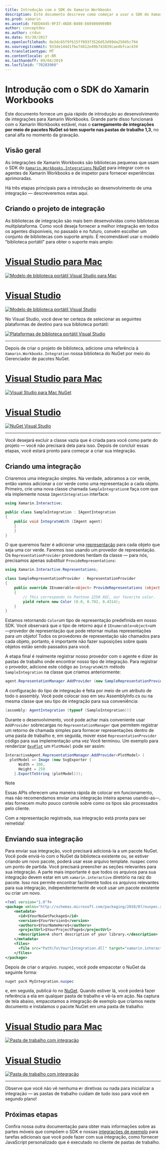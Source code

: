 ```yaml
---
title: Introdução com o SDK do Xamarin Workbooks
description: Este documento descreve como começar a usar o SDK do Xamarin Workbooks, que pode ser usado para desenvolver integrações para Xamarin Workbooks.
ms.prod: xamarin
ms.assetid: FAED4445-9F37-46D8-B408-E694060969B9
author: conceptdev
ms.author: crdun
ms.date: 03/30/2017
ms.openlocfilehash: 8e3dc65f9f615ff893f3526d53d99da25045c794
ms.sourcegitcommit: 933de144d1fbe7d412e49b743839cae4bfcac439
ms.translationtype: MT
ms.contentlocale: pt-BR
ms.lasthandoff: 09/04/2019
ms.locfileid: "70283960"
---
```

# <a name="getting-started-with-the-xamarin-workbooks-sdk"></a>Introdução com o SDK do Xamarin Workbooks

Este documento fornece um guia rápido de introdução ao desenvolvimento de integrações para Xamarin Workbooks. Grande parte disso funcionará com o Xamarin Workbooks estável, mas o **carregamento de integrações por meio de pacotes NuGet só tem suporte nas pastas de trabalho 1,3**, no canal alfa no momento da gravação.

## <a name="general-overview"></a>Visão geral

As integrações de Xamarin Workbooks são bibliotecas pequenas que usam o SDK do [ `Xamarin.Workbooks.Integrations` NuGet][nuget] para integrar com os agentes de Xamarin Workbooks e de inspetor para fornecer experiências aprimoradas.

Há três etapas principais para a introdução ao desenvolvimento de uma integração — descreveremos estas aqui.

## <a name="creating-the-integration-project"></a>Criando o projeto de integração

As bibliotecas de integração são mais bem desenvolvidas como bibliotecas multiplataforma. Como você deseja fornecer a melhor integração em todos os agentes disponíveis, no passado e no futuro, convém escolher um conjunto de bibliotecas com suporte amplo. É recomendável usar o modelo "biblioteca portátil" para obter o suporte mais amplo:

# <a name="visual-studio-for-mactabmacos"></a>[Visual Studio para Mac](#tab/macos)

[![Modelo de biblioteca portátil Visual Studio para Mac](images/xamarin-studio-pcl.png)](images/xamarin-studio-pcl.png#lightbox)

# <a name="visual-studiotabwindows"></a>[Visual Studio](#tab/windows)

[![Modelo de biblioteca portátil Visual Studio](images/visual-studio-pcl.png)](images/visual-studio-pcl.png#lightbox)

No Visual Studio, você deve ter certeza de selecionar as seguintes plataformas de destino para sua biblioteca portátil:

[![Plataformas de biblioteca portátil Visual Studio](images/visual-studio-pcl-platforms.png)](images/visual-studio-pcl-platforms.png#lightbox)

-----

Depois de criar o projeto de biblioteca, adicione uma referência à `Xamarin.Workbooks.Integration` nossa biblioteca do NuGet por meio do Gerenciador de pacotes NuGet.

# <a name="visual-studio-for-mactabmacos"></a>[Visual Studio para Mac](#tab/macos)

[![Visual Studio para Mac NuGet](images/xamarin-studio-nuget.png)](images/xamarin-studio-nuget.png#lightbox)

# <a name="visual-studiotabwindows"></a>[Visual Studio](#tab/windows)

[![NuGet Visual Studio](images/visual-studio-nuget.png)](images/visual-studio-nuget.png#lightbox)

-----

Você desejará excluir a classe vazia que é criada para você como parte do projeto — você não precisará dela para isso. Depois de concluir essas etapas, você estará pronto para começar a criar sua integração.

## <a name="building-an-integration"></a>Criando uma integração

Criaremos uma integração simples. Na verdade, adoramos a cor verde, então vamos adicionar a cor verde como uma representação a cada objeto. Primeiro, crie uma nova classe chamada `SampleIntegration`e faça com que ela implemente nossa `IAgentIntegration` interface:

```csharp
using Xamarin.Interactive;

public class SampleIntegration : IAgentIntegration
{
    public void IntegrateWith (IAgent agent)
    {
    }
}
```

O que queremos fazer é adicionar uma [representação](~/tools/workbooks/sdk/representations.md) para cada objeto que seja uma cor verde. Faremos isso usando um provedor de representação. Os `RepresentationProvider` provedores herdam da classe — para nós, precisamos apenas substituir `ProvideRepresentations`:

```csharp
using Xamarin.Interactive.Representations;

class SampleRepresentationProvider : RepresentationProvider
{
    public override IEnumerable<object> ProvideRepresentations (object obj)
    {
        // This corresponds to Pantone 2250 XGC, our favorite color.
        yield return new Color (0.0, 0.702, 0.4314);
    }
}
```

Estamos retornando `Color`um tipo de representação predefinida em nosso SDK.
Você observará que o tipo de retorno aqui é `IEnumerable<object>`um &mdash;provedor de representação que pode retornar muitas representações para um objeto! Todos os provedores de representação são chamados para cada objeto, portanto, é importante não fazer suposições sobre quais objetos estão sendo passados para você.

A etapa final é realmente registrar nosso provedor com o agente e dizer às pastas de trabalho onde encontrar nosso tipo de integração. Para registrar o provedor, adicione este código ao `IntegrateWith` método `SampleIntegration` na classe que criamos anteriormente:

```csharp
agent.RepresentationManager.AddProvider (new SampleRepresentationProvider ());
```

A configuração do tipo de integração é feita por meio de um atributo de todo o assembly. Você pode colocar isso em seu AssemblyInfo.cs ou na mesma classe que seu tipo de integração para sua conveniência:

```csharp
[assembly: AgentIntegration (typeof (SampleIntegration))]
````

Durante o desenvolvimento, você pode achar mais conveniente usar `AddProvider` sobrecargas no `RepresentationManager` que permitem registrar um retorno de chamada simples para fornecer representações dentro de uma pasta de trabalho e, em seguida, mover esse `RepresentationProvider` código para sua implementação uma vez Você terminou. Um exemplo para renderizar [`OxyPlot`][oxyplot] um `PlotModel` pode ser assim:

```csharp
InteractiveAgent.RepresentationManager.AddProvider<PlotModel> (
  plotModel => Image (new SvgExporter {
      Width = 300,
      Height = 250
    }.ExportToString (plotModel)));
```

> [!NOTE]
> Essas APIs oferecem uma maneira rápida de colocar em funcionamento, mas não recomendamos enviar uma integração inteira apenas usando-as&mdash;, elas fornecem muito pouco controle sobre como os tipos são processados pelo cliente.

Com a representação registrada, sua integração está pronta para ser remetida!

## <a name="shipping-your-integration"></a>Enviando sua integração

Para enviar sua integração, você precisará adicioná-la a um pacote NuGet.
Você pode enviá-lo com o NuGet da biblioteca existente ou, se estiver criando um novo pacote, poderá usar esse arquivo template. nuspec como um ponto de partida.
Você precisará preencher as seções relevantes para sua integração. A parte mais importante é que todos os arquivos para sua integração devem estar em um `xamarin.interactive` diretório na raiz do pacote. Isso nos permite encontrar facilmente todos os arquivos relevantes para sua integração, independentemente de você usar um pacote existente ou criar um novo.

```xml
<?xml version="1.0"?>
<package xmlns="http://schemas.microsoft.com/packaging/2010/07/nuspec.xsd">
    <metadata>
      <id>$YourNuGetPackage$</id>
      <version>$YourVersion$</version>
      <authors>$YourNameHere$</authors>
      <projectUrl>$YourProjectPage$</projectUrl>
      <description>A short description of your library.</description>
    </metadata>
    <files>
      <file src="Path\To\Your\Integration.dll" target="xamarin.interactive" />
    </files>
</package>
```

Depois de criar o arquivo. nuspec, você pode empacotar o NuGet da seguinte forma:

```csharp
nuget pack MyIntegration.nuspec
```

e, em seguida, publicá-lo no [NuGet][nugetorg]. Quando estiver lá, você poderá fazer referência a ela em qualquer pasta de trabalho e vê-la em ação. Na captura de tela abaixo, empacotamos a integração de exemplo que criamos neste documento e instalamos o pacote NuGet em uma pasta de trabalho:

# <a name="visual-studio-for-mactabmacos"></a>[Visual Studio para Mac](#tab/macos)

[![Pasta de trabalho com integração](images/mac-workbooks-integrated.png)](images/mac-workbooks-integrated.png#lightbox)

# <a name="visual-studiotabwindows"></a>[Visual Studio](#tab/windows)

[![Pasta de trabalho com integração](images/windows-workbooks-integrated.png)](images/windows-workbooks-integrated.png#lightbox)

-----

Observe que você não vê nenhuma `#r` diretivas ou nada para inicializar a integração — as pastas de trabalho cuidam de tudo isso para você em segundo plano!

## <a name="next-steps"></a>Próximas etapas

Confira nossa outra documentação para obter mais informações sobre as partes móveis que compõem o SDK e nossas [integrações de exemplo](~/tools/workbooks/samples/index.md) para tarefas adicionais que você pode fazer com sua integração, como fornecer JavaScript personalizado que é executado no cliente de pastas de trabalho.

[nugetorg]: https://nuget.org
[nuget]: https://nuget.org/packages/Xamarin.Workbooks.Integration
[oxyplot]: http://www.oxyplot.org/
